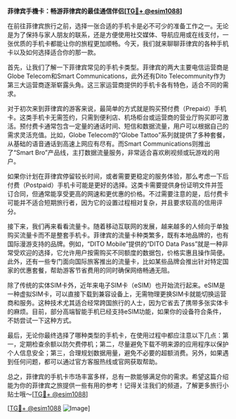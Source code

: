 **菲律宾手機卡：畅游菲律宾的最佳通信伴侣[[TG💪+ @esim1088](https://t.me/s/esim1088)]**

在前往菲律宾旅行之前，选择一张合适的手机卡是必不可少的准备工作之一。无论是为了保持与家人朋友的联系，还是方便使用社交媒体、导航应用或在线支付，一张优质的手机卡都能让你的旅程更加顺畅。今天，我们就来聊聊菲律宾的各种手机卡以及如何选择适合你的那一款。

首先，让我们了解一下菲律宾常见的手机卡类型。菲律宾的两大主要电信运营商是Globe Telecom和Smart Communications，此外还有Dito Telecommunity作为第三大运营商逐渐崭露头角。这三家运营商提供的手机卡各有特色，适合不同的需求。

对于初次来到菲律宾的游客来说，最简单的方式就是购买预付费（Prepaid）手机卡。这类手机卡无需签约，只需到便利店、机场柜台或运营商的营业厅购买即可激活。预付费卡通常包含一定量的通话时间、短信和数据流量，用户可以根据自己的需求灵活充值。比如，Globe Telecom的“Globe Tattoo”系列就提供了多种套餐，从基础的语音通话到高速上网应有尽有。而Smart Communications则推出了“Smart Bro”产品线，主打数据流量服务，非常适合喜欢刷视频或玩游戏的用户。

如果你计划在菲律宾停留较长时间，或者需要更稳定的服务体验，那么考虑一下后付费（Postpaid）手机卡可能是更好的选择。这类卡需要提供身份证明文件并签订合同，但通常能享受更高的网速和更优惠的价格。不过需要注意的是，后付费卡可能并不适合短期旅行者，因为它的设置过程相对复杂，并且要求较高的信用评分。

接下来，我们再来看看流量卡。随着移动互联网的发展，越来越多的人倾向于单独购买流量卡而不是整套手机卡。菲律宾的流量卡种类繁多，既有本地品牌的，也有国际漫游支持的品牌。例如，“DITO Mobile”提供的“DITO Data Pass”就是一种非常受欢迎的选择，它允许用户按需购买不同额度的数据包，价格实惠且操作简便。此外，还有一些专门面向国际旅客推出的流量卡，比如某些品牌会推出针对特定国家的优惠套餐，帮助游客节省费用的同时确保网络畅通无阻。

除了传统的实体SIM卡外，近年来电子SIM卡（eSIM）也开始流行起来。eSIM是一种虚拟SIM卡，可以直接下载到兼容设备上，无需物理更换SIM卡就能切换运营商和服务。这种技术尤其适合经常跨国旅行的人士，因为它省去了携带多张实体卡的麻烦。目前，部分高端智能手机已经支持eSIM功能，如果你的设备符合条件，不妨尝试一下这种方式。

最后，无论你最终选择了哪种类型的手机卡，在使用过程中都应注意以下几点：第一，定期检查余额以防欠费停机；第二，尽量避免下载不明来源的应用程序以保护个人信息安全；第三，合理规划数据用量，避免不必要的超额消费。另外，如果遇到任何问题，都可以通过官方客服热线或官网获取帮助。

总之，菲律宾的手机卡市场丰富多样，总有一款能够满足你的需求。希望这篇介绍能为你的菲律宾之旅提供一些有用的参考！记得关注我们的频道，了解更多旅行小贴士哦～[[TG💪+ @esim1088](https://t.me/s/esim1088)]

[[TG💪+ @esim1088](https://t.me/s/esim1088) ![Image](https://i.postimg.cc/4NQfJmqS/Snipaste-2025-05-13-00-14-12.png)]